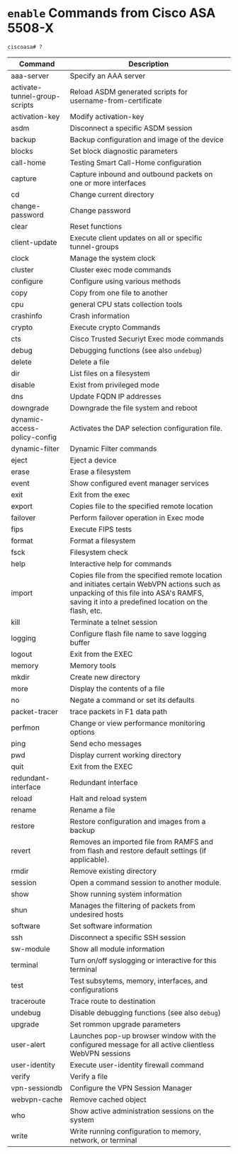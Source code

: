# `enable` Commands from Cisco ASA 5508-X

```
ciscoasa# ?
```

|    Command    | Description |
| ------------- | ----------- |
| aaa-server | Specify an AAA server |
| activate-tunnel-group-scripts | Reload ASDM generated scripts for username-from-certificate |
| activation-key | Modify activation-key |
| asdm | Disconnect a specific ASDM session |
| backup | Backup configuration and image of the device |
| blocks | Set block diagnostic parameters |
| call-home | Testing Smart Call-Home configuration |
| capture | Capture inbound and outbound packets on one or more interfaces |
| cd | Change current directory |
| change-password | Change password |
| clear | Reset functions |
| client-update | Execute client updates on all or specific tunnel-groups |
| clock | Manage the system clock |
| cluster | Cluster exec mode commands |
| configure | Configure using various methods |
| copy | Copy from one file to another |
| cpu | general CPU stats collection tools |
| crashinfo | Crash information |
| crypto | Execute crypto Commands |
| cts | Cisco Trusted Securiyt Exec mode commands |
| debug | Debugging functions (see also `undebug`) |
| delete | Delete a file |
| dir | List files on a filesystem |
| disable | Exist from privileged mode |
| dns | Update FQDN IP addresses |
| downgrade | Downgrade the file system and reboot |
| dynamic-access-policy-config | Activates the DAP selection configuration file. |
| dynamic-filter | Dynamic Filter commands |
| eject | Eject a device |
| erase | Erase a filesystem |
| event | Show configured event manager services |
| exit | Exit from the exec |
| export | Copies file to the specified remote location |
| failover | Perform failover operation in Exec mode |
| fips | Execute FIPS tests |
| format | Format a filesystem |
| fsck | Filesystem check |
| help | Interactive help for commands |
| import | Copies file from the specified remote location and initiates certain WebVPN actions such as unpacking of this file into ASA's RAMFS, saving it into a predefined location on the flash, etc. |
| kill | Terminate a telnet session |
| logging | Configure flash file name to save logging buffer |
| logout | Exit from the EXEC |
| memory | Memory tools |
| mkdir | Create new directory |
| more | Display the contents of a file |
| no | Negate a command or set its defaults |
| packet-tracer | trace packets in F1 data path |
| perfmon | Change or view performance monitoring options |
| ping | Send echo messages |
| pwd | Display current working directory |
| quit | Exit from the EXEC |
| redundant-interface | Redundant interface |
| reload | Halt and reload system |
| rename | Rename a file |
| restore | Restore configuration and images from a backup |
| revert | Removes an imported file from RAMFS and from flash and restore default settings (if applicable). |
| rmdir | Remove existing directory |
| session | Open a command session to another module. |
| show | Show running system information |
| shun | Manages the filtering of packets from undesired hosts |
| software | Set software information |
| ssh | Disconnect a specific SSH session |
| sw-module | Show all module information |
| terminal | Turn on/off syslogging or interactive for this terminal |
| test | Test subsytems, memory, interfaces, and configurations |
| traceroute | Trace route to destination |
| undebug | Disable debugging functions (see also `debug`) |
| upgrade | Set rommon upgrade parameters |
| user-alert | Launches pop-up browser window with the configured message for all active clientless WebVPN sessions |
| user-identity | Execute user-identity firewall command |
| verify | Verify a file |
| vpn-sessiondb | Configure the VPN Session Manager |
| webvpn-cache | Remove cached object |
| who | Show active administration sessions on the system |
| write | Write running configuration to memory, network, or terminal |
